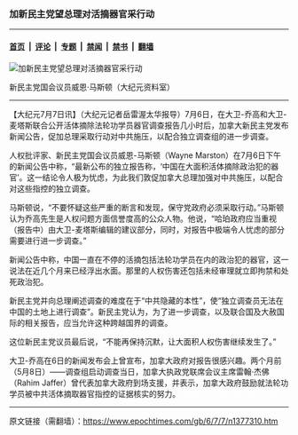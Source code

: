 ### 加新民主党望总理对活摘器官采行动

---

#### [首页](../../../..?n1377310) &nbsp;|&nbsp; [评论](../../../../../epoch-comment?n1377310) &nbsp;|&nbsp; [专题](../../../../../epoch-special?n1377310) &nbsp;|&nbsp; [禁闻](../../../../../epoch-news?n1377310) &nbsp;|&nbsp; [禁书](../../../../../books?n1377310) &nbsp;|&nbsp; [翻墙](https://github.com/gfw-breaker/nogfw/blob/master/README.md?n1377310)


<div><img alt="加新民主党望总理对活摘器官采行动" class="attachment-djy_600_400 size-djy_600_400 wp-post-image" src="https://i.epochtimes.com/assets/uploads/2006/07/607070110511649.jpg"/>
<div class="caption">
 <p>
  新民主党国会议员威恩·马斯顿（大纪元资料室）
 </p>
</div></div><hr/><div class="post_content" id="artbody" itemprop="articleBody">
 <!-- article content begin -->
 <p>
  【大纪元7月7日讯】（大纪元记者岳雷渥太华报导）7月6日，在大卫-乔高和大卫-麦塔斯联合公开活体摘除法轮功学员器官调查报告几小时后，加拿大新民主党发布新闻公告，促加总理采取行动对中共施压，以配合独立调查组的进一步调查。
 </p>
 <p>
  人权批评家、新民主党国会议员威恩-马斯顿（Wayne Marston）在7月6日下午的新闻公告中称，“最新公布的独立报告称，‘中国在大面积活体摘除政治犯的器官’。这一结论令人极为忧虑，为此我们敦促加拿大总理加强对中共施压，以配合对这些指控的独立调查。
 </p>
 <p>
  马斯顿说，“不要怀疑这些严重的断言和发现，保守党政府必须采取行动。”马斯顿认为乔高先生是人权问题方面信誉度高的公众人物。他说，“哈珀政府应当重视（报告中）由大卫-麦塔斯编辑的建议部分，同时，对报告中极端令人忧虑的部分需要进行进一步调查。”
 </p>
 <p>
  新闻公告中称，中国一直在不停的活摘包括法轮功学员在内的政治犯的器官，这一说法在近几个月来已经浮出水面。那里的人权伤害还包括未经审理就立即拘禁和处死政治犯。
 </p>
 <p>
  新民主党并向总理阐述调查的难度在于“中共隐藏的本性”，使“独立调查员无法在中国的土地上进行调查”。新民主党认为，为了进一步调查，以及联合国及大赦国际的相关报告，应当允许这种跨越国界的调查。
 </p>
 <p>
  这位新民主党议员最后说，“不能再保持沉默，让大面积人权伤害继续发生了。”
 </p>
 <p>
  大卫-乔高在6日的新闻发布会上曾宣布，加拿大政府对报告很感兴趣。两个月前（5月8日）——调查组启动调查当日，加拿大执政党联席会议主席雷翰‧杰佛（Rahim Jaffer）曾代表加拿大政府到场支援，并表示，加拿大政府鼓励就法轮功学员被中共活体摘取器官指控的证据核实的努力。
  <font color="#ffffff">
   (http://www.dajiyuan.com)
  </font>
 </p>
 <!-- article content end -->
 <div id="below_article_ad">
 </div>
</div>


---

原文链接（需翻墙）：https://www.epochtimes.com/gb/6/7/7/n1377310.htm